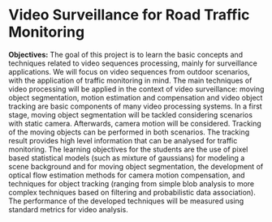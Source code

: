 # Video Surveillance for Road Traffic Monitoring

**Objectives:** The goal of this project is to learn the basic concepts and techniques related to video sequences
processing, mainly for surveillance applications. We will focus on video sequences
from outdoor scenarios, with the application of traffic monitoring in mind. The main
techniques of video processing will be applied in the context of video surveillance: moving
object segmentation, motion estimation and compensation and video object tracking
are basic components of many video processing systems. In a first stage, moving object
segmentation will be tackled considering scenarios with static camera. Afterwards, camera
motion will be considered. Tracking of the moving objects can be performed in both
scenarios. The tracking result provides high level information that can be analysed for
traffic monitoring. The learning objectives for the students are the use of pixel based
statistical models (such as mixture of gaussians) for modeling a scene background and for
moving object segmentation, the development of optical flow estimation methods for camera
motion compensation, and techniques for object tracking (ranging from simple blob
analysis to more complex techniques based on filtering and probabilistic data association).
The performance of the developed techniques will be measured using standard metrics for
video analysis.
